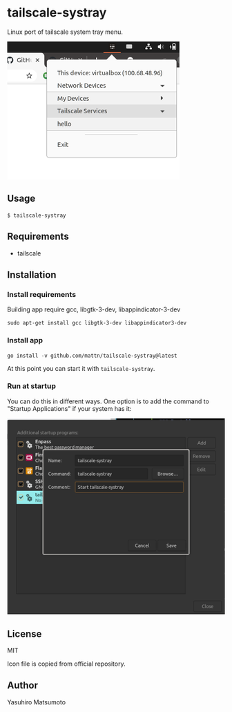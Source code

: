 # tailscale-systray

Linux port of tailscale system tray menu.

![tailscale-systray](/screenshot.png)

## Usage

```
$ tailscale-systray
```

## Requirements

* tailscale

## Installation

### Install requirements

Building app require gcc, libgtk-3-dev, libappindicator-3-dev

```
sudo apt-get install gcc libgtk-3-dev libappindicator3-dev
```

### Install app

```
go install -v github.com/mattn/tailscale-systray@latest
```

At this point you can start it with `tailscale-systray`.

### Run at startup

You can do this in different ways. One option is to add the command to "Startup Applications" if your system has it:

![tailscale-systray startup](/screenshot_startup.png)

## License

MIT

Icon file is copied from official repository.

## Author

Yasuhiro Matsumoto
